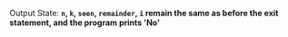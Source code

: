 Output State: **`n`, `k`, `seen`, `remainder`, `i` remain the same as before the exit statement, and the program prints 'No'**